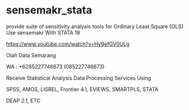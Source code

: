 # sensemakr_stata
provide suite of sensitivity analysis tools for Ordinary Least Square (OLS) Use sensemakr With STATA 18

https://www.youtube.com/watch?v=Hy9efGV0ULg

Olah Data Semarang

WA : +6285227746673 (085227746673)

Receive Statistical Analysis Data Processing Services Using

SPSS, AMOS, LISREL, Frontier 4.1, EVIEWS, SMARTPLS, STATA

DEAP 2.1, ETC
